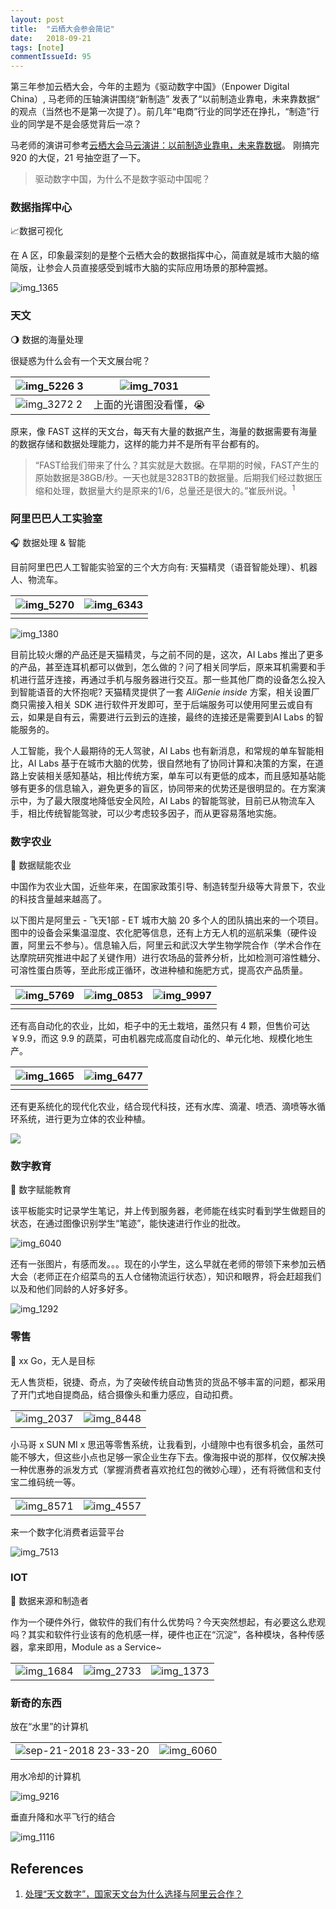 ```yaml
---
layout: post
title:  "云栖大会参会简记"
date:   2018-09-21
tags: [note]
commentIssueId: 95
---
```




第三年参加云栖大会，今年的主题为《驱动数字中国》（Enpower Digital China）, 马老师的压轴演讲围绕“新制造” 发表了“以前制造业靠电，未来靠数据“ 的观点（当然也不是第一次提了）。前几年“电商”行业的同学还在挣扎，“制造”行业的同学是不是会感觉背后一凉？

马老师的演讲可参考[云栖大会马云演讲：以前制造业靠电，未来靠数据](https://yq.aliyun.com/articles/642062?spm=a2c4e.11153959.teamhomeleft.133.111f558eYLU0pW)。 刚搞完 920 的大促，21 号抽空逛了一下。

> 驱动数字中国，为什么不是数字驱动中国呢？

### 数据指挥中心

📈数据可视化

在 A 区，印象最深刻的是整个云栖大会的数据指挥中心，简直就是城市大脑的缩简版，让参会人员直接感受到城市大脑的实际应用场景的那种震撼。

![img_1365](https://user-images.githubusercontent.com/7157346/45884597-e9f3d900-bde6-11e8-97cb-7aebad35fa4e.JPG)



### 天文

🌖 数据的海量处理

很疑惑为什么会有一个天文展台呢？

| ![img_5226 3](https://user-images.githubusercontent.com/7157346/45885657-91720b00-bde9-11e8-8bf7-5d705e033223.JPG) | ![img_7031](https://user-images.githubusercontent.com/7157346/45885654-9040de00-bde9-11e8-9b84-74495031f45b.JPG) |
| ------------------------------------------------------------ | ------------------------------------------------------------ |
| ![img_3272 2](https://user-images.githubusercontent.com/7157346/45885661-93d46500-bde9-11e8-801d-204c088fa846.JPG) | 上面的光谱图没看懂，😭                                        |

原来，像 FAST 这样的天文台，每天有大量的数据产生，海量的数据需要有海量的数据存储和数据处理能力，这样的能力并不是所有平台都有的。

> “FAST给我们带来了什么？其实就是大数据。在早期的时候，FAST产生的原始数据是38GB/秒。一天也就是3283TB的数据量。后期我们经过数据压缩和处理，数据量大约是原来的1/6，总量还是很大的。”崔辰州说。<sup>1</sup>



### 阿里巴巴人工实验室

🎧 数据处理 & 智能

目前阿里巴巴人工智能实验室的三个大方向有: 天猫精灵（语音智能处理）、机器人、物流车。

| ![img_5270](https://user-images.githubusercontent.com/7157346/45886357-84561b80-bdeb-11e8-8dfd-0517be1efc60.JPG) | ![img_6343](https://user-images.githubusercontent.com/7157346/45886362-87e9a280-bdeb-11e8-939b-792a818d69bd.JPG) |
| ------------------------------------------------------------ | ------------------------------------------------------------ |
|                                                              |                                                              |

![img_1380](https://user-images.githubusercontent.com/7157346/45886352-8029fe00-bdeb-11e8-9b02-06b01989574e.JPG)

目前比较火爆的产品还是天猫精灵，与之前不同的是，这次，AI Labs 推出了更多的产品，甚至连耳机都可以做到，怎么做的？问了相关同学后，原来耳机需要和手机进行蓝牙连接，再通过手机与服务器进行交互。那一些其他厂商的设备怎么投入到智能语音的大怀抱呢? 天猫精灵提供了一套 *AliGenie* *inside* 方案，相关设置厂商只需接入相关 SDK 进行软件开发即可，至于后端服务可以使用阿里云或自有云，如果是自有云，需要进行云到云的连接，最终的连接还是需要到AI Labs 的智能服务的。

人工智能，我个人最期待的无人驾驶，AI Labs 也有新消息，和常规的单车智能相比，AI Labs 基于在城市大脑的优势，很自然地有了协同计算和决策的方案，在道路上安装相关感知基站，相比传统方案，单车可以有更低的成本，而且感知基站能够有更多的信息输入，避免更多的盲区，协同带来的优势还是很明显的。在方案演示中，为了最大限度地降低安全风险，AI Labs 的智能驾驶，目前已从物流车入手，相比传统智能驾驶，可以少考虑较多因子，而从更容易落地实施。



### 数字农业

🌱 数据赋能农业

中国作为农业大国，近些年来，在国家政策引导、制造转型升级等大背景下，农业的科技含量越来越高了。

以下图片是阿里云 - 飞天1部 - ET 城市大脑 20 多个人的团队搞出来的一个项目。图中的设备会采集温湿度、农化肥等信息，还有上方无人机的巡航采集（硬件设置，阿里云不参与）。信息输入后，阿里云和武汉大学生物学院合作（学术合作在达摩院研究推进中起了关键作用）进行农场品的营养分析，比如检测可溶性糖分、可溶性蛋白质等，至此形成正循环，改进种植和施肥方式，提高农产品质量。

| ![img_5769](https://user-images.githubusercontent.com/7157346/45888840-a357ac00-bdf1-11e8-97dd-a4a4988c31df.JPG) | ![img_0853](https://user-images.githubusercontent.com/7157346/45888514-d483ac80-bdf0-11e8-9738-1eefdf5ea2ba.JPG) | ![img_9997](https://user-images.githubusercontent.com/7157346/45888518-d64d7000-bdf0-11e8-9940-666aa459630d.JPG) |
| ------------------------------------------------------------ | ------------------------------------------------------------ | ------------------------------------------------------------ |
|                                                              |                                                              |                                                              |

还有高自动化的农业，比如，柜子中的无土栽培，虽然只有 4 颗，但售价可达 ￥9.9，而这 9.9 的蔬菜，可由机器完成高度自动化的、单元化地、规模化地生产。

| ![img_1665](https://user-images.githubusercontent.com/7157346/45889458-17468400-bdf3-11e8-94ff-feb7a8ac7e79.JPG) | ![img_6477](https://user-images.githubusercontent.com/7157346/45889462-1b72a180-bdf3-11e8-900d-3ef0fe91e767.JPG) |
| ------------------------------------------------------------ | ------------------------------------------------------------ |
|                                                              |                                                              |

还有更系统化的现代化农业，结合现代科技，还有水库、滴灌、喷洒、滴喷等水循环系统，进行更为立体的农业种植。

![](https://user-images.githubusercontent.com/7157346/45889884-1feb8a00-bdf4-11e8-863c-b735eb128944.png)



### 数字教育

📖 数字赋能教育

该平板能实时记录学生笔记，并上传到服务器，老师能在线实时看到学生做题目的状态，在通过图像识别学生“笔迹”，能快速进行作业的批改。

![img_6040](https://user-images.githubusercontent.com/7157346/45891527-5fb47080-bdf8-11e8-8cd6-ca7272f82725.JPG)

还有一张图片，有感而发。。。现在的小学生，这么早就在老师的带领下来参加云栖大会（老师正在介绍菜鸟的五人仓储物流运行状态），知识和眼界，将会赶超我们以及和他们同龄的人好多好多。

![img_1292](https://user-images.githubusercontent.com/7157346/45891535-63e08e00-bdf8-11e8-9813-4a0ca95fbb9b.JPG)



###  零售

🛒  xx Go，无人是目标

无人售货柜，锐捷、奇点，为了突破传统自动售货的货品不够丰富的问题，都采用了开门式地自提商品，结合摄像头和重力感应，自动扣费。

|                                                              |                                                              |
| ------------------------------------------------------------ | ------------------------------------------------------------ |
| ![img_2037](https://user-images.githubusercontent.com/7157346/45891927-5677d380-bdf9-11e8-9058-0b740071d43a.JPG) | ![img_8448](https://user-images.githubusercontent.com/7157346/45892175-f5043480-bdf9-11e8-970b-b80a2652365c.JPG) |

小马哥 x SUN MI x 思迅等零售系统，让我看到，小缝隙中也有很多机会，虽然可能不够大，但这些小点也足够一家企业生存下去。像海报中说的那样，仅仅解决换一种优惠券的派发方式（掌握消费者喜欢抢红包的微妙心理），还有将微信和支付宝二维码统一等。

|                                                              |                                                              |
| ------------------------------------------------------------ | ------------------------------------------------------------ |
| ![img_8571](https://user-images.githubusercontent.com/7157346/45892308-51ffea80-bdfa-11e8-9f76-084771ab4b2a.JPG) | ![img_4557](https://user-images.githubusercontent.com/7157346/45892439-b7ec7200-bdfa-11e8-874c-882da6004b3f.JPG) |

来一个数字化消费者运营平台

![img_7513](https://user-images.githubusercontent.com/7157346/45892569-0f8add80-bdfb-11e8-88a9-e27c08d6c618.JPG)



### IOT 

📡 数据来源和制造者

作为一个硬件外行，做软件的我们有什么优势吗？今天突然想起，有必要这么悲观吗？其实和软件行业该有的危机感一样，硬件也正在“沉淀”，各种模块，各种传感器，拿来即用，Module as a Service~

|                                                              |                                                              |                                                              |
| ------------------------------------------------------------ | ------------------------------------------------------------ | ------------------------------------------------------------ |
| ![img_1684](https://user-images.githubusercontent.com/7157346/45892492-dfdbd580-bdfa-11e8-9f76-9e4fbedc590a.JPG) | ![img_2733](https://user-images.githubusercontent.com/7157346/45892503-e36f5c80-bdfa-11e8-83ee-0364665cc41f.JPG) | ![img_1373](https://user-images.githubusercontent.com/7157346/45892508-e5d1b680-bdfa-11e8-84ec-d87ddff17255.JPG) |



### 新奇的东西

放在“水里”的计算机

|                                                              |                                                              |
| ------------------------------------------------------------ | ------------------------------------------------------------ |
| ![sep-21-2018 23-33-20](https://user-images.githubusercontent.com/7157346/45890935-d18bba80-bdf6-11e8-863e-fc73ff3070a4.gif) | ![img_6060](https://user-images.githubusercontent.com/7157346/45890953-dcdee600-bdf6-11e8-9848-f3fb7537391d.JPG) |

用水冷却的计算机

![img_9216](https://user-images.githubusercontent.com/7157346/45890967-ed8f5c00-bdf6-11e8-94a1-aa1dc1be7dab.JPG)

垂直升降和水平飞行的结合

![img_1116](https://user-images.githubusercontent.com/7157346/45890939-d3ee1480-bdf6-11e8-92c0-7c601127447f.JPG)

## References

1. [处理“天文数字”，国家天文台为什么选择与阿里云合作？](https://yq.aliyun.com/articles/587234)